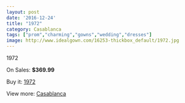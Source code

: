 ```yaml
---
layout: post
date: '2016-12-24'
title: "1972"
category: Casablanca
tags: ["prom","charming","gowns","wedding","dresses"]
image: http://www.idealgown.com/16253-thickbox_default/1972.jpg
---
```

1972

On Sales: **$369.99**
<a href="https://www.idealgown.com/en/casablanca/6474-1972.html"><amp-img layout="responsive" width="600" height="600" src="//www.idealgown.com/16253-thickbox_default/1972.jpg" alt="1972 0" /></a>
<a href="https://www.idealgown.com/en/casablanca/6474-1972.html"><amp-img layout="responsive" width="600" height="600" src="//www.idealgown.com/16255-thickbox_default/1972.jpg" alt="1972 1" /></a>
<a href="https://www.idealgown.com/en/casablanca/6474-1972.html"><amp-img layout="responsive" width="600" height="600" src="//www.idealgown.com/16254-thickbox_default/1972.jpg" alt="1972 2" /></a>

Buy it: [1972](https://www.idealgown.com/en/casablanca/6474-1972.html "1972")

View more: [Casablanca](https://www.idealgown.com/en/31-casablanca "Casablanca")